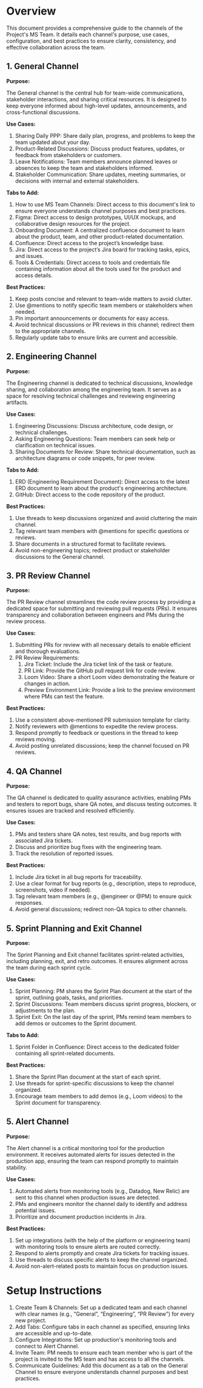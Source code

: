 # Overview
This document provides a comprehensive guide to the channels of the Project's MS Team. It details each channel's purpose, use cases, configuration, and best practices to ensure clarity, consistency, and effective collaboration across the team.

## 1. General Channel
**Purpose:** 

The General channel is the central hub for team-wide communications, stakeholder interactions, and sharing critical resources. It is designed to keep everyone informed about high-level updates, announcements, and cross-functional discussions.

**Use Cases:**

1. Sharing Daily PPP: Share daily plan, progress, and problems to keep the team updated about your day.
2. Product-Related Discussions: Discuss product features, updates, or feedback from stakeholders or customers.
3. Leave Notifications: Team members announce planned leaves or absences to keep the team and stakeholders informed.
4. Stakeholder Communication: Share updates, meeting summaries, or decisions with internal and external stakeholders.

**Tabs to Add:**

1. How to use MS Team Channels: Direct access to this document's link to ensure everyone understands channel purposes and best practices.
2. Figma: Direct access to design prototypes, UI/UX mockups, and collaborative design resources for the project.
3. Onboarding Document: A centralized confluence document to learn about the product, team, and other product-related documentation.
4. Confluence: Direct access to the project’s knowledge base.
5. Jira: Direct access to the project’s Jira board for tracking tasks, epics, and issues.
6. Tools & Credentials: Direct access to tools and credentials file containing information about all the tools used for the product and access details.

**Best Practices:**

1. Keep posts concise and relevant to team-wide matters to avoid clutter.
2. Use @mentions to notify specific team members or stakeholders when needed.
3. Pin important announcements or documents for easy access.
4. Avoid technical discussions or PR reviews in this channel; redirect them to the appropriate channels.
5. Regularly update tabs to ensure links are current and accessible.

## 2. Engineering Channel
**Purpose:** 

The Engineering channel is dedicated to technical discussions, knowledge sharing, and collaboration among the engineering team. It serves as a space for resolving technical challenges and reviewing engineering artifacts.

**Use Cases:**

1. Engineering Discussions: Discuss architecture, code design, or technical challenges.
2. Asking Engineering Questions: Team members can seek help or clarification on technical issues.
3. Sharing Documents for Review: Share technical documentation, such as architecture diagrams or code snippets, for peer review.

**Tabs to Add:**

1. ERD (Engineering Requirement Document): Direct access to the latest ERD document to learn about the product's engineering architecture.
2. GitHub: Direct access to the code repository of the product. 

**Best Practices:**

1. Use threads to keep discussions organized and avoid cluttering the main channel.
2. Tag relevant team members with @mentions for specific questions or reviews.
3. Share documents in a structured format to facilitate reviews.
4. Avoid non-engineering topics; redirect product or stakeholder discussions to the General channel.

## 3. PR Review Channel
**Purpose:** 

The PR Review channel streamlines the code review process by providing a dedicated space for submitting and reviewing pull requests (PRs). It ensures transparency and collaboration between engineers and PMs during the review process.

**Use Cases:**

1. Submitting PRs for review with all necessary details to enable efficient and thorough evaluations.
2. PR Review Requirements:
   1. Jira Ticket: Include the Jira ticket link of the task or feature.
   2. PR Link: Provide the GitHub pull request link for code review.
   3. Loom Video: Share a short Loom video demonstrating the feature or changes in action.
   4. Preview Environment Link: Provide a link to the preview environment where PMs can test the feature.

**Best Practices:**

1. Use a consistent above-mentioned PR submission template for clarity.
2. Notify reviewers with @mentions to expedite the review process.
3. Respond promptly to feedback or questions in the thread to keep reviews moving.
4. Avoid posting unrelated discussions; keep the channel focused on PR reviews.

## 4. QA Channel
**Purpose:**

The QA channel is dedicated to quality assurance activities, enabling PMs and testers to report bugs, share QA notes, and discuss testing outcomes. It ensures issues are tracked and resolved efficiently.

**Use Cases:**

1. PMs and testers share QA notes, test results, and bug reports with associated Jira tickets.
2. Discuss and prioritize bug fixes with the engineering team.
3. Track the resolution of reported issues.

**Best Practices:**

1. Include Jira ticket in all bug reports for traceability.
2. Use a clear format for bug reports (e.g., description, steps to reproduce, screenshots, video if needed).
3. Tag relevant team members (e.g., @engineer or @PM) to ensure quick responses.
4. Avoid general discussions; redirect non-QA topics to other channels.

## 5. Sprint Planning and Exit Channel
**Purpose:** 

The Sprint Planning and Exit channel facilitates sprint-related activities, including planning, exit, and retro outcomes. It ensures alignment across the team during each sprint cycle.

**Use Cases:**

1. Sprint Planning: PM shares the Sprint Plan document at the start of the sprint, outlining goals, tasks, and priorities.
2. Sprint Discussions: Team members discuss sprint progress, blockers, or adjustments to the plan.
3. Sprint Exit: On the last day of the sprint, PMs remind team members to add demos or outcomes to the Sprint document.

**Tabs to Add:**

1. Sprint Folder in Confluence: Direct access to the dedicated folder containing all sprint-related documents.

**Best Practices:**

1. Share the Sprint Plan document at the start of each sprint.
2. Use threads for sprint-specific discussions to keep the channel organized.
3. Encourage team members to add demos (e.g., Loom videos) to the Sprint document for transparency.

## 5. Alert Channel
**Purpose:** 

The Alert channel is a critical monitoring tool for the production environment. It receives automated alerts for issues detected in the production app, ensuring the team can respond promptly to maintain stability.

**Use Cases:**

1. Automated alerts from monitoring tools (e.g., Datadog, New Relic) are sent to this channel when production issues are detected.
2. PMs and engineers monitor the channel daily to identify and address potential issues.
3. Prioritize and document production incidents in Jira.

**Best Practices:**

1. Set up integrations (with the help of the platform or engineering team) with monitoring tools to ensure alerts are routed correctly.
2. Respond to alerts promptly and create Jira tickets for tracking issues.
3. Use threads to discuss specific alerts to keep the channel organized.
4. Avoid non-alert-related posts to maintain focus on production issues.

# Setup Instructions

1. Create Team & Channels: Set up a dedicated team and each channel with clear names (e.g., “General”, “Engineering”, “PR Review”) for every new project.
2. Add Tabs: Configure tabs in each channel as specified, ensuring links are accessible and up-to-date.
3. Configure Integrations: Set up production's monitoring tools and connect to Alert Channel.
4. Invite Team: PM needs to ensure each team member who is part of the project is invited to the MS team and has access to all the channels.
5. Communicate Guidelines: Add this document as a tab on the General Channel to ensure everyone understands channel purposes and best practices.
